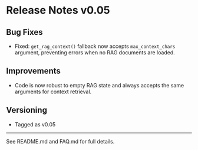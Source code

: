 # Release Notes v0.05

## Bug Fixes
- Fixed: `get_rag_context()` fallback now accepts `max_context_chars` argument, preventing errors when no RAG documents are loaded.

## Improvements
- Code is now robust to empty RAG state and always accepts the same arguments for context retrieval.

## Versioning
- Tagged as v0.05

---
See README.md and FAQ.md for full details.
